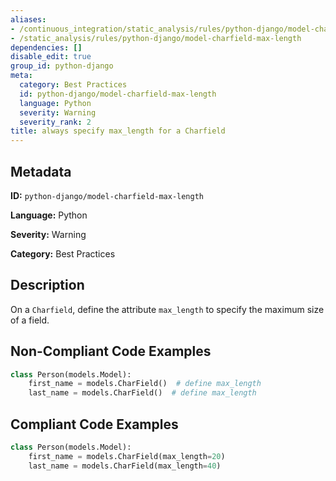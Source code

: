 ```yaml
---
aliases:
- /continuous_integration/static_analysis/rules/python-django/model-charfield-max-length
- /static_analysis/rules/python-django/model-charfield-max-length
dependencies: []
disable_edit: true
group_id: python-django
meta:
  category: Best Practices
  id: python-django/model-charfield-max-length
  language: Python
  severity: Warning
  severity_rank: 2
title: always specify max_length for a Charfield
---
```

<!--  SOURCED FROM https://github.com/DataDog/datadog-static-analyzer-rule-docs -->


## Metadata
**ID:** `python-django/model-charfield-max-length`

**Language:** Python

**Severity:** Warning

**Category:** Best Practices

## Description
On a `Charfield`, define the attribute `max_length` to specify the maximum size of a field.

## Non-Compliant Code Examples
```python
class Person(models.Model):
    first_name = models.CharField()  # define max_length
    last_name = models.CharField()  # define max_length
```

## Compliant Code Examples
```python
class Person(models.Model):
    first_name = models.CharField(max_length=20)
    last_name = models.CharField(max_length=40)
```
